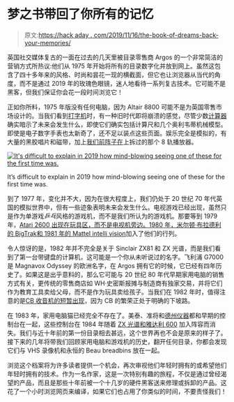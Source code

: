# 梦之书带回了你所有的记忆

> 原文:[https://hack aday . com/2019/11/16/the-book-of-dreams-back-your-memories/](https://hackaday.com/2019/11/16/the-book-of-dreams-brings-back-all-your-memories/)

英国社交媒体复古的一面在过去的几天里被目录零售商 Argos 的一个非常简洁的营销方式所热议:他们从 1975 年开始将所有的目录数字化并放到网上。虽然这包含了四十多年来的风格、时尚和昙花一现的横截面，但它也让浏览器从当代的角度，而不是通过 2019 年的玫瑰色眼镜，迷人地看待一系列复古技术。它可能不是黑客，但我们保证你会花一段时间浏览它！

正如你所料，1975 年版没有任何电脑，因为 Altair 8800 可能不是为英国零售市场设计的。当我们看到[打字机](http://argosbookofdreams.co.uk/1974-75.html#page=132)时，有一种旧时代即将崩溃的感觉，尽管少数[计算器](http://argosbookofdreams.co.uk/1974-75.html#page=136)确实暗示了未来会发生什么，即使它们确实包括计算尺和几个奥利韦蒂机械模型。即使是电子数字手表也太新奇了，还不足以装点这些页面。娱乐完全是模拟的，有大量的黑胶唱片和磁带，加上[我们前阵子在](http://argosbookofdreams.co.uk/1974-75.html#page=178)上拆过的那个 8 轨播放器。

[![It's difficult to explain in 2019 how mind-blowing seeing one of these for the first time was.](../Images/d7b70c3cd83b9c252749f8a45fa1676a.png)](https://hackaday.com/wp-content/uploads/2019/11/argos-bod-atari-2600.jpg)

It’s difficult to explain in 2019 how mind-blowing seeing one of these for the first time was.

到了 1977 年，变化并不大，因为在很大程度上，我们仍处于 20 世纪 70 年代英国的模拟世界中，但有一些迹象表明未来会发生什么。电视游戏已经出现，虽然只是作为单游戏*乒乓*风格的游戏机，而不是我们所认为的游戏机。那要等到 1979 年，[Atari 2600 出现在玩具区，而不是电视机旁边。1980 年，米尔顿·布拉德利的 BigTrak](http://argosbookofdreams.co.uk/1979-80.html#page=34)[和 1981 年的 Mattel intelli vision](http://argosbookofdreams.co.uk/1980-81.html#page=220)加入了他们的行列。

令人惊讶的是，1982 年并不完全是关于 Sinclair ZX81 和 ZX 光谱，而是我们看到了第一台带键盘的计算机，这可能是一个你从未听说过的名字。飞利浦 G7000 是 Magnavox Odyssey 的欧洲名字，在 Argos 拥有它的时候，它已经有四年历史了。如果这是出乎意料的，那么它可能与 20 世纪 80 年代早期家用电脑的销售方式有关，更传统的零售商店如 WH·史密斯报摊与制造商有独家交易，并将它们作为教育工具卖给父母，而不是作为玩具卖给孩子。当我们在 1982 年时，值得注意的是[CB 收音机的短暂出现](http://argosbookofdreams.co.uk/1982-83.html#page=231)，因为 CB 的繁荣正处于明确的下坡路。

在 1983 年，家用电脑猫已经完全不存在了。美泰、准将和[德州仪器](http://argosbookofdreams.co.uk/1983-84.html#page=235)都和早期的控制台在一起，这些控制台在 1984 年随着 [ZX 光谱和雅达利 600](http://argosbookofdreams.co.uk/1984-85.html#page=237) 加入阵容而消失。我们与近十年前的第一份目录相去甚远，这个世界再也不会是原来的样子了。接下来的几年将带我们回顾家用电脑和游戏机的历史，翻开任何目录，你都会发现它们与 VHS 录像机和永恒的 Beau breadbins 放在一起。

浏览这个档案将为许多读者提供一个机会，再次审视他们年轻时拥有的或希望他们年轻时拥有的技术。作为一名作家，这是一次特别有趣的旅程，不仅是通过曾经渴望的产品，而且是那些十年前被一个十几岁的硬件黑客送来修理或拆卸的产品。这花了一个小时浏览网页来编译，如果它们也占用了你类似的时间，不要责怪我们！